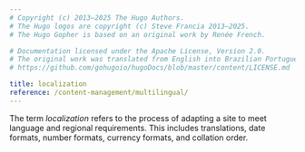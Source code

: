 ```yaml
---
# Copyright (c) 2013–2025 The Hugo Authors.
# The Hugo logos are copyright (c) Steve Francia 2013–2025.
# The Hugo Gopher is based on an original work by Renée French.

# Documentation licensed under the Apache License, Version 2.0.
# The original work was translated from English into Brazilian Portuguese.
# https://github.com/gohugoio/hugoDocs/blob/master/content/LICENSE.md

title: localization
reference: /content-management/multilingual/
---
```


The term _localization_ refers to the process of adapting a site to meet language and regional requirements. This includes translations, date formats, number formats, currency formats, and collation order.
